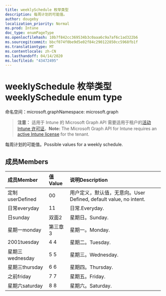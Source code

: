 ```yaml
---
title: weeklySchedule 枚举类型
description: 每周计划的可能值。
author: dougeby
localization_priority: Normal
ms.prod: Intune
doc_type: enumPageType
ms.openlocfilehash: 10b7f842cc369534b3c0aaa6c9a7af6c1ad322b6
ms.sourcegitcommit: bbcf074f0be9d5e02f84c290122850cc5968fb1f
ms.translationtype: MT
ms.contentlocale: zh-CN
ms.lasthandoff: 04/14/2020
ms.locfileid: "43472495"
---
```

# <a name="weeklyschedule-enum-type"></a><span data-ttu-id="268d0-103">weeklySchedule 枚举类型</span><span class="sxs-lookup"><span data-stu-id="268d0-103">weeklySchedule enum type</span></span>

<span data-ttu-id="268d0-104">命名空间：microsoft.graph</span><span class="sxs-lookup"><span data-stu-id="268d0-104">Namespace: microsoft.graph</span></span>

> <span data-ttu-id="268d0-105">**注意：** 适用于 Intune 的 Microsoft Graph API 需要适用于租户的[活动 Intune 许可证](https://go.microsoft.com/fwlink/?linkid=839381)。</span><span class="sxs-lookup"><span data-stu-id="268d0-105">**Note:** The Microsoft Graph API for Intune requires an [active Intune license](https://go.microsoft.com/fwlink/?linkid=839381) for the tenant.</span></span>

<span data-ttu-id="268d0-106">每周计划的可能值。</span><span class="sxs-lookup"><span data-stu-id="268d0-106">Possible values for a weekly schedule.</span></span>

## <a name="members"></a><span data-ttu-id="268d0-107">成员</span><span class="sxs-lookup"><span data-stu-id="268d0-107">Members</span></span>
|<span data-ttu-id="268d0-108">成员</span><span class="sxs-lookup"><span data-stu-id="268d0-108">Member</span></span>|<span data-ttu-id="268d0-109">值</span><span class="sxs-lookup"><span data-stu-id="268d0-109">Value</span></span>|<span data-ttu-id="268d0-110">说明</span><span class="sxs-lookup"><span data-stu-id="268d0-110">Description</span></span>|
|:---|:---|:---|
|<span data-ttu-id="268d0-111">定制</span><span class="sxs-lookup"><span data-stu-id="268d0-111">userDefined</span></span>|<span data-ttu-id="268d0-112">0</span><span class="sxs-lookup"><span data-stu-id="268d0-112">0</span></span>|<span data-ttu-id="268d0-113">用户定义，默认值，无意向。</span><span class="sxs-lookup"><span data-stu-id="268d0-113">User Defined, default value, no intent.</span></span>|
|<span data-ttu-id="268d0-114">日常</span><span class="sxs-lookup"><span data-stu-id="268d0-114">everyday</span></span>|<span data-ttu-id="268d0-115">1</span><span class="sxs-lookup"><span data-stu-id="268d0-115">1</span></span>|<span data-ttu-id="268d0-116">日常.</span><span class="sxs-lookup"><span data-stu-id="268d0-116">Everyday.</span></span>|
|<span data-ttu-id="268d0-117">日</span><span class="sxs-lookup"><span data-stu-id="268d0-117">sunday</span></span>|<span data-ttu-id="268d0-118">双面</span><span class="sxs-lookup"><span data-stu-id="268d0-118">2</span></span>|<span data-ttu-id="268d0-119">星期日。</span><span class="sxs-lookup"><span data-stu-id="268d0-119">Sunday.</span></span>|
|<span data-ttu-id="268d0-120">星期一</span><span class="sxs-lookup"><span data-stu-id="268d0-120">monday</span></span>|<span data-ttu-id="268d0-121">第三章</span><span class="sxs-lookup"><span data-stu-id="268d0-121">3</span></span>|<span data-ttu-id="268d0-122">星期一。</span><span class="sxs-lookup"><span data-stu-id="268d0-122">Monday.</span></span>|
|<span data-ttu-id="268d0-123">2001</span><span class="sxs-lookup"><span data-stu-id="268d0-123">tuesday</span></span>|<span data-ttu-id="268d0-124">4 </span><span class="sxs-lookup"><span data-stu-id="268d0-124">4</span></span>|<span data-ttu-id="268d0-125">星期二。</span><span class="sxs-lookup"><span data-stu-id="268d0-125">Tuesday.</span></span>|
|<span data-ttu-id="268d0-126">星期三</span><span class="sxs-lookup"><span data-stu-id="268d0-126">wednesday</span></span>|<span data-ttu-id="268d0-127">5 </span><span class="sxs-lookup"><span data-stu-id="268d0-127">5</span></span>|<span data-ttu-id="268d0-128">星期三。</span><span class="sxs-lookup"><span data-stu-id="268d0-128">Wednesday.</span></span>|
|<span data-ttu-id="268d0-129">星期三</span><span class="sxs-lookup"><span data-stu-id="268d0-129">thursday</span></span>|<span data-ttu-id="268d0-130">6 </span><span class="sxs-lookup"><span data-stu-id="268d0-130">6</span></span>|<span data-ttu-id="268d0-131">星期四。</span><span class="sxs-lookup"><span data-stu-id="268d0-131">Thursday.</span></span>|
|<span data-ttu-id="268d0-132">之前</span><span class="sxs-lookup"><span data-stu-id="268d0-132">friday</span></span>|<span data-ttu-id="268d0-133">7 </span><span class="sxs-lookup"><span data-stu-id="268d0-133">7</span></span>|<span data-ttu-id="268d0-134">星期五。</span><span class="sxs-lookup"><span data-stu-id="268d0-134">Friday.</span></span>|
|<span data-ttu-id="268d0-135">星期六</span><span class="sxs-lookup"><span data-stu-id="268d0-135">saturday</span></span>|<span data-ttu-id="268d0-136">8 </span><span class="sxs-lookup"><span data-stu-id="268d0-136">8</span></span>|<span data-ttu-id="268d0-137">星期六。</span><span class="sxs-lookup"><span data-stu-id="268d0-137">Saturday.</span></span>|







